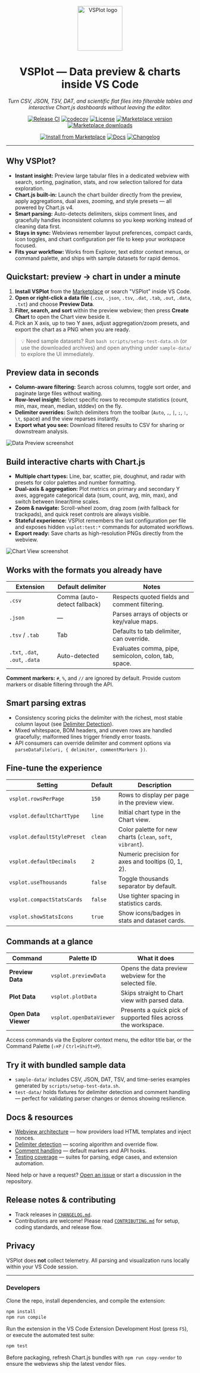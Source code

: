 <p align="center">
  <img src="images/icon-512.png" alt="VSPlot logo" width="120" />
</p>

<h1 align="center">VSPlot — Data preview & charts inside VS Code</h1>

<p align="center"><em>Turn CSV, JSON, TSV, DAT, and scientific flat files into filterable tables and interactive Chart.js dashboards without leaving the editor.</em></p>

<p align="center">
  <a href="https://github.com/Anselmoo/vsplot/actions/workflows/release.yml"><img src="https://img.shields.io/github/actions/workflow/status/Anselmoo/vsplot/release.yml?branch=main&logo=github&label=CI" alt="Release CI" /></a>
  <a href="https://codecov.io/gh/Anselmoo/vsplot"><img src="https://img.shields.io/codecov/c/github/Anselmoo/vsplot?logo=codecov" alt="codecov" /></a>
  <a href="https://github.com/Anselmoo/vsplot/blob/main/LICENSE"><img src="https://img.shields.io/github/license/Anselmoo/vsplot" alt="License" /></a>
  <a href="https://marketplace.visualstudio.com/items?itemName=anselmhahn.vsplot"><img src="https://img.shields.io/visual-studio-marketplace/v/anselmhahn.vsplot?logo=visualstudiocode&label=VS%20Code%20Marketplace" alt="Marketplace version" /></a>
  <a href="https://marketplace.visualstudio.com/items?itemName=anselmhahn.vsplot"><img src="https://img.shields.io/visual-studio-marketplace/d/anselmhahn.vsplot?logo=visualstudiocode" alt="Marketplace downloads" /></a>
</p>

<p align="center">
  <a href="https://marketplace.visualstudio.com/items?itemName=anselmhahn.vsplot"><img src="https://img.shields.io/badge/Install%20from%20Marketplace-1D9BF0?style=for-the-badge&logo=visualstudiocode&logoColor=white" alt="Install from Marketplace" /></a>
  <a href="https://github.com/Anselmoo/vsplot/blob/main/docs/WEBVIEW_ARCHITECTURE.md"><img src="https://img.shields.io/badge/Webview%20Docs-6C63FF?style=for-the-badge&logo=readme&logoColor=white" alt="Docs" /></a>
  <a href="https://github.com/Anselmoo/vsplot/blob/main/CHANGELOG.md"><img src="https://img.shields.io/badge/Changelog-00A88B?style=for-the-badge" alt="Changelog" /></a>
</p>

---

## Why VSPlot?

- **Instant insight:** Preview large tabular files in a dedicated webview with search, sorting, pagination, stats, and row selection tailored for data exploration.
- **Chart.js built-in:** Launch the chart builder directly from the preview, apply aggregations, dual axes, zooming, and style presets — all powered by Chart.js v4.
- **Smart parsing:** Auto-detects delimiters, skips comment lines, and gracefully handles inconsistent columns so you keep working instead of cleaning data first.
- **Stays in sync:** Webviews remember layout preferences, compact cards, icon toggles, and chart configuration per file to keep your workspace focused.
- **Fits your workflow:** Works from Explorer, text editor context menus, or command palette, and ships with sample datasets for rapid demos.

## Quickstart: preview → chart in under a minute

1. **Install VSPlot** from the [Marketplace](https://marketplace.visualstudio.com/items?itemName=Anselmoo.vsplot) or search "VSPlot" inside VS Code.
2. **Open or right-click a data file** (`.csv`, `.json`, `.tsv`, `.dat`, `.tab`, `.out`, `.data`, `.txt`) and choose **Preview Data**.
3. **Filter, search, and sort** within the preview webview; then press **Create Chart** to open the Chart view beside it.
4. Pick an X axis, up to two Y axes, adjust aggregation/zoom presets, and export the chart as a PNG when you are ready.

> 💡 Need sample datasets? Run `bash scripts/setup-test-data.sh` (or use the downloaded archives) and open anything under `sample-data/` to explore the UI immediately.

## Preview data in seconds

- **Column-aware filtering:** Search across columns, toggle sort order, and paginate large files without waiting.
- **Row-level insight:** Select specific rows to recompute statistics (count, min, max, mean, median, stddev) on the fly.
- **Delimiter overrides:** Switch delimiters from the toolbar (`Auto`, `,`, `|`, `;`, `:`, `\t`, space) and the view reparses instantly.
- **Export what you see:** Download filtered results to CSV for sharing or downstream analysis.

![Data Preview screenshot](images/screenshot-data-preview.png)

## Build interactive charts with Chart.js

- **Multiple chart types:** Line, bar, scatter, pie, doughnut, and radar with presets for color palettes and number formatting.
- **Dual-axis & aggregation:** Plot metrics on primary and secondary Y axes, aggregate categorical data (sum, count, avg, min, max), and switch between linear/time scales.
- **Zoom & navigate:** Scroll-wheel zoom, drag zoom (with fallback for trackpads), and quick reset controls are always visible.
- **Stateful experience:** VSPlot remembers the last configuration per file and exposes hidden `vsplot:test:*` commands for automated workflows.
- **Export ready:** Save charts as high-resolution PNGs directly from the webview.

![Chart View screenshot](images/screenshot-chart-view.png)

## Works with the formats you already have

| Extension                       | Default delimiter            | Notes                                                |
| ------------------------------- | ---------------------------- | ---------------------------------------------------- |
| `.csv`                          | Comma (auto-detect fallback) | Respects quoted fields and comment filtering.        |
| `.json`                         | —                            | Parses arrays of objects or key/value maps.          |
| `.tsv` / `.tab`                 | Tab                          | Defaults to tab delimiter, can override.             |
| `.txt`, `.dat`, `.out`, `.data` | Auto-detected                | Evaluates comma, pipe, semicolon, colon, tab, space. |

**Comment markers:** `#`, `%`, and `//` are ignored by default. Provide custom markers or disable filtering through the API.

## Smart parsing extras

- Consistency scoring picks the delimiter with the richest, most stable column layout (see [Delimiter Detection](docs/DELIMITER_DETECTION.md)).
- Mixed whitespace, BOM headers, and uneven rows are handled gracefully; malformed lines trigger friendly error toasts.
- API consumers can override delimiter and comment options via `parseDataFile(uri, { delimiter, commentMarkers })`.

## Fine-tune the experience

| Setting                     | Default | Description                                                |
| --------------------------- | ------- | ---------------------------------------------------------- |
| `vsplot.rowsPerPage`        | `150`   | Rows to display per page in the preview view.              |
| `vsplot.defaultChartType`   | `line`  | Initial chart type in the Chart view.                      |
| `vsplot.defaultStylePreset` | `clean` | Color palette for new charts (`clean`, `soft`, `vibrant`). |
| `vsplot.defaultDecimals`    | `2`     | Numeric precision for axes and tooltips (0, 1, 2).         |
| `vsplot.useThousands`       | `false` | Toggle thousands separator by default.                     |
| `vsplot.compactStatsCards`  | `false` | Use tighter spacing in statistics cards.                   |
| `vsplot.showStatsIcons`     | `true`  | Show icons/badges in stats and dataset cards.              |

## Commands at a glance

| Command              | Palette ID              | What it does                                                   |
| -------------------- | ----------------------- | -------------------------------------------------------------- |
| **Preview Data**     | `vsplot.previewData`    | Opens the data preview webview for the selected file.          |
| **Plot Data**        | `vsplot.plotData`       | Skips straight to Chart view with parsed data.                 |
| **Open Data Viewer** | `vsplot.openDataViewer` | Presents a quick pick of supported files across the workspace. |

Access commands via the Explorer context menu, the editor title bar, or the Command Palette (`⇧⌘P` / `Ctrl+Shift+P`).

## Try it with bundled sample data

- `sample-data/` includes CSV, JSON, DAT, TSV, and time-series examples generated by `scripts/setup-test-data.sh`.
- `test-data/` holds fixtures for delimiter detection and comment handling — perfect for validating parser changes or demos showing resilience.

## Docs & resources

- [Webview architecture](docs/WEBVIEW_ARCHITECTURE.md) — how providers load HTML templates and inject nonces.
- [Delimiter detection](docs/DELIMITER_DETECTION.md) — scoring algorithm and override flow.
- [Comment handling](docs/COMMENT_HANDLING.md) — default markers and API hooks.
- [Testing coverage](docs/TESTING_COVERAGE.md) — suites for parsing, edge cases, and extension automation.

Need help or have a request? [Open an issue](https://github.com/Anselmoo/vsplot/issues) or start a discussion in the repository.

## Release notes & contributing

- Track releases in [`CHANGELOG.md`](CHANGELOG.md).
- Contributions are welcome! Please read [`CONTRIBUTING.md`](CONTRIBUTING.md) for setup, coding standards, and release flow.

## Privacy

VSPlot does **not** collect telemetry. All parsing and visualization runs locally within your VS Code session.

---

### Developers

Clone the repo, install dependencies, and compile the extension:

```bash
npm install
npm run compile
```

Run the extension in the VS Code Extension Development Host (press `F5`), or execute the automated test suite:

```bash
npm test
```

Before packaging, refresh Chart.js bundles with `npm run copy-vendor` to ensure the webviews ship the latest vendor files.
